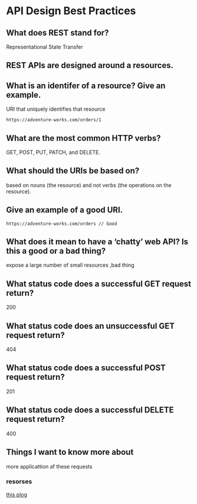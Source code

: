 # API Design Best Practices

## What does REST stand for?

Representational State Transfer

## REST APIs are designed around a resources.

## What is an identifer of a resource? Give an example.

 URI that uniquely identifies that resource

 ```
https://adventure-works.com/orders/1
 ```

## What are the most common HTTP verbs?

GET, POST, PUT, PATCH, and DELETE.

## What should the URIs be based on?

based on nouns (the resource) and not verbs (the operations on the resource).

## Give an example of a good URI.

```
https://adventure-works.com/orders // Good
```

## What does it mean to have a ‘chatty’ web API? Is this a good or a bad thing?

expose a large number of small resources ,bad thing

## What status code does a successful GET request return?

200

## What status code does an unsuccessful GET request return?

404

## What status code does a successful POST request return?

201

## What status code does a successful DELETE request return?

400

## Things I want to know more about

more applicattion af these requests

### resorses 

[this plog](https://docs.microsoft.com/en-us/azure/architecture/best-practices/api-design)